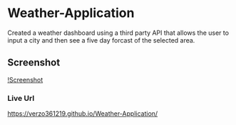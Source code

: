 # Weather-Application
Created a weather dashboard using a third party API that allows the user to input a city and then see a five day forcast of the selected area.

## Screenshot

[!Screenshot](screencapture-127-0-0-1-5500-index-html-2022-08-15-22_01_16.png)

### Live Url

https://verzo361219.github.io/Weather-Application/